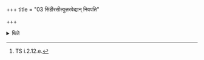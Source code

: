 +++
title = "03 सिंहीरसीत्युत्तरवेद्यान् निवपति"

+++

<details><summary>थिते</summary>

3. He throws the loose soil on the place of the Uttaravedi with siṁhirasi...[^1]  

[^1]: TS i.2.12.e.
</details>
